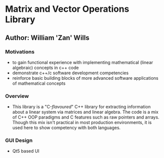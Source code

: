 # Matrix and Vector Operations  Library
## Author: William 'Zan' Wills

### Motivations

- to gain functional experience with implementing mathematical (linear algebraic) concepts in c++ code 
- demonstrate c++/c software development competencies
- reinforce basic building blocks of more advanced software applications of mathematical concepts

### Overview

- This library is a "C-*flavoured*" C++ library for extracting information about a linear system via matrices and linear
algebra. The code is a mix of C++ OOP paradigms and C features such as raw pointers and arrays. Though this mix isn't 
practical in most production environments, it is used here to show competency with both languages.

### GUI Design
- Qt5 based UI
